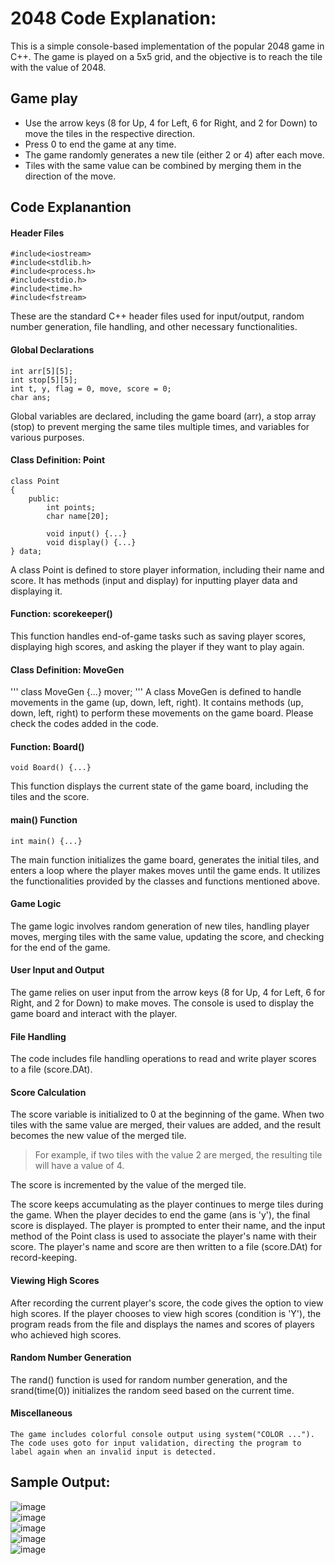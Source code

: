 # 2048 Code Explanation:

This is a simple console-based implementation of the popular 2048 game in C++. The game is played on a 5x5 grid, and the objective is to reach the tile with the value of 2048. <br>

## Game play

- Use the arrow keys (8 for Up, 4 for Left, 6 for Right, and 2 for Down) to move the tiles in the respective direction.
- Press 0 to end the game at any time.
- The game randomly generates a new tile (either 2 or 4) after each move.
- Tiles with the same value can be combined by merging them in the direction of the move.

## Code Explanantion

#### Header Files
```
#include<iostream>
#include<stdlib.h>
#include<process.h>
#include<stdio.h>
#include<time.h>
#include<fstream>
```
These are the standard C++ header files used for input/output, random number generation, file handling, and other necessary functionalities.

#### Global Declarations
```
int arr[5][5]; 
int stop[5][5];
int t, y, flag = 0, move, score = 0;
char ans;
```
Global variables are declared, including the game board (arr), a stop array (stop) to prevent merging the same tiles multiple times, and variables for various purposes.

#### Class Definition: Point
```
class Point
{
    public:
        int points;
        char name[20];
        
        void input() {...}
        void display() {...}
} data;
```
A class Point is defined to store player information, including their name and score. It has methods (input and display) for inputting player data and displaying it.

#### Function: scorekeeper()

This function handles end-of-game tasks such as saving player scores, displaying high scores, and asking the player if they want to play again.

#### Class Definition: MoveGen
'''
class MoveGen {...} mover;
'''
A class MoveGen is defined to handle movements in the game (up, down, left, right). It contains methods (up, down, left, right) to perform these movements on the game board. Please check the codes added in the code.

#### Function: Board()
```
void Board() {...}
```
This function displays the current state of the game board, including the tiles and the score.

#### main() Function
```
int main() {...}
```
The main function initializes the game board, generates the initial tiles, and enters a loop where the player makes moves until the game ends. It utilizes the functionalities provided by the classes and functions mentioned above.

#### Game Logic

The game logic involves random generation of new tiles, handling player moves, merging tiles with the same value, updating the score, and checking for the end of the game.

#### User Input and Output

The game relies on user input from the arrow keys (8 for Up, 4 for Left, 6 for Right, and 2 for Down) to make moves. The console is used to display the game board and interact with the player.

#### File Handling

The code includes file handling operations to read and write player scores to a file (score.DAt).

#### Score Calculation

<p> The score variable is initialized to 0 at the beginning of the game. When two tiles with the same value are merged, their values are added, and the result becomes the new value of the merged tile.
    
> For example, if two tiles with the value 2 are merged, the resulting tile will have a value of 4.

The score is incremented by the value of the merged tile. <br>

The score keeps accumulating as the player continues to merge tiles during the game. When the player decides to end the game (ans is 'y'), the final score is displayed. The player is prompted to enter their name, and the input method of the Point class is used to associate the player's name with their score. The player's name and score are then written to a file (score.DAt) for record-keeping. </p>

#### Viewing High Scores

After recording the current player's score, the code gives the option to view high scores. If the player chooses to view high scores (condition is 'Y'), the program reads from the file and displays the names and scores of players who achieved high scores.

#### Random Number Generation

The rand() function is used for random number generation, and the srand(time(0)) initializes the random seed based on the current time.

#### Miscellaneous

    The game includes colorful console output using system("COLOR ...").
    The code uses goto for input validation, directing the program to label again when an invalid input is detected.

## Sample Output:

![image](https://github.com/arun-venkat-23/2048_game_code/assets/137104589/ace8701f-0d0e-4f62-8b26-a89c177da66f)
<br>
![image](https://github.com/arun-venkat-23/2048_game_code/assets/137104589/e85e34f8-ebec-4c01-90d5-330a6f17a536)
<br>
![image](https://github.com/arun-venkat-23/2048_game_code/assets/137104589/8cbbd0ec-6229-4e5d-9032-1dd3fc15ecdd)
<br>
![image](https://github.com/arun-venkat-23/2048_game_code/assets/137104589/41dbeb94-9673-48a3-a71a-dd6a43c20daa)
<br>
![image](https://github.com/arun-venkat-23/2048_game_code/assets/137104589/4cf551e9-040f-49af-ae83-ea3f7953c0fe)
